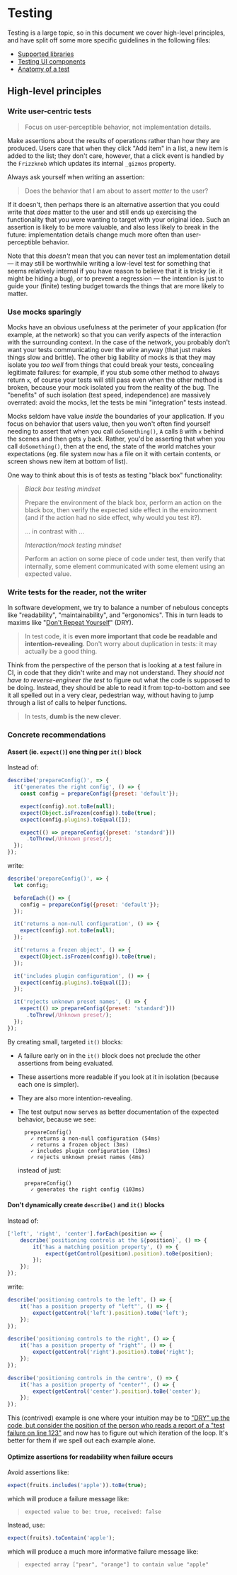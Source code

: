 # Testing

Testing is a large topic, so in this document we cover high-level principles, and have split off some more specific guidelines in the following files:

-   [Supported libraries](./supported_libraries.md)
-   [Testing UI components](./ui_components.md)
-   [Anatomy of a test](./anatomy.md)

## High-level principles

### Write user-centric tests

> Focus on user-perceptible behavior, not implementation details.

Make assertions about the results of operations rather than how they are produced. Users care that when they click "Add item" in a list, a new item is added to the list; they don't care, however, that a click event is handled by the `Frizzknob` which updates its internal `_gizmos` property.

Always ask yourself when writing an assertion:

> Does the behavior that I am about to assert _matter_ to the user?

If it doesn't, then perhaps there is an alternative assertion that you could write that _does_ matter to the user and still ends up exercising the functionality that you were wanting to target with your original idea. Such an assertion is likely to be more valuable, and also less likely to break in the future: implementation details change much more often than user-perceptible behavior.

Note that this _doesn't_ mean that you can never test an implementation detail — it may still be worthwhile writing a low-level test for something that seems relatively internal if you have reason to believe that it is tricky (ie. it might be hiding a bug), or to prevent a regression — the intention is just to guide your (finite) testing budget towards the things that are more likely to matter.

### Use mocks sparingly

Mocks have an obvious usefulness at the perimeter of your application (for example, at the network) so that you can verify aspects of the interaction with the surrounding context. In the case of the network, you probably don't want your tests communicating over the wire anyway (that just makes things slow and brittle). The other big liability of mocks is that they may isolate you _too well_ from things that could break your tests, concealing legitimate failures: for example, if you stub some other method to always return `x`, of course your tests will still pass even when the other method is broken, because your mock isolated you from the reality of the bug. The "benefits" of such isolation (test speed, independence) are massively overrated: avoid the mocks, let the tests be mini "integration" tests instead.

Mocks seldom have value _inside_ the boundaries of your application. If you focus on behavior that users value, then you won't often find yourself needing to assert that when you call `doSomething()`, `A` calls `B` with `x` behind the scenes and then gets `y` back. Rather, you'd be asserting that when you call `doSomething()`, then at the end, the state of the world matches your expectations (eg. file system now has a file on it with certain contents, or screen shows new item at bottom of list).

One way to think about this is of tests as testing "black box" functionality:

> _Black box testing mindset_
>
> Prepare the environment of the black box, perform an action on the black box, then verify the expected side effect in the environment (and if the action had no side effect, why would you test it?).
>
> ... in contrast with ...
>
> _Interaction/mock testing mindset_
>
> Perform an action on some piece of code under test, then verify that internally, some element communicated with some element using an expected value.

### Write tests for the reader, not the writer

In software development, we try to balance a number of nebulous concepts like "readability", "maintainability", and "ergonomics". This in turn leads to maxims like "[Don't Repeat Yourself](http://wiki.c2.com/?DontRepeatYourself)" (DRY).

> In test code, it is **even more important that code be readable and intention-revealing**. Don't worry about duplication in tests: it may actually be a good thing.

Think from the perspective of the person that is looking at a test failure in CI, in code that they didn't write and may not understand. They _should not have to reverse-engineer the test_ to figure out what the code is supposed to be doing. Instead, they should be able to read it from top-to-bottom and see it all spelled out in a very clear, pedestrian way, without having to jump through a list of calls to helper functions.

> In tests, **dumb is the new clever**.

### Concrete recommendations

#### Assert (ie. `expect()`) one thing per `it()` block

Instead of:

```javascript
describe('prepareConfig()', => {
  it('generates the right config', () => {
    const config = prepareConfig({preset: 'default'});

    expect(config).not.toBe(null);
    expect(Object.isFrozen(config)).toBe(true);
    expect(config.plugins).toEqual([]);

    expect(() => prepareConfig({preset: 'standard'}))
      .toThrow(/Unknown preset/);
  });
});
```

write:

```javascript
describe('prepareConfig()', => {
  let config;

  beforeEach(() => {
    config = prepareConfig({preset: 'default'});
  });

  it('returns a non-null configuration', () => {
    expect(config).not.toBe(null);
  });

  it('returns a frozen object', () => {
    expect(Object.isFrozen(config)).toBe(true);
  });

  it('includes plugin configuration', () => {
    expect(config.plugins).toEqual([]);
  });

  it('rejects unknown preset names', () => {
    expect(() => prepareConfig({preset: 'standard'}))
      .toThrow(/Unknown preset/);
  });
});
```

By creating small, targeted `it()` blocks:

-   A failure early on in the `it()` block does not preclude the other assertions from being evaluated.
-   These assertions more readable if you look at it in isolation (because each one is simpler).
-   They are also more intention-revealing.
-   The test output now serves as better documentation of the expected behavior, because we see:

    ```
      prepareConfig()
        ✓ returns a non-null configuration (54ms)
        ✓ returns a frozen object (3ms)
        ✓ includes plugin configuration (10ms)
        ✓ rejects unknown preset names (4ms)
    ```

    instead of just:

    ```
      prepareConfig()
        ✓ generates the right config (103ms)
    ```

#### Don't dynamically create `describe()` and `it()` blocks

Instead of:

```javascript
['left', 'right', 'center'].forEach(position => {
	describe(`positioning controls at the ${position}`, () => {
		it('has a matching position property', () => {
			expect(getControl(position).position).toBe(position);
		});
	});
});
```

write:

```javascript
describe('positioning controls to the left', () => {
	it('has a position property of "left"', () => {
		expect(getControl('left').position).toBe('left');
	});
});

describe('positioning controls to the right', () => {
	it('has a position property of "right"', () => {
		expect(getControl('right').position).toBe('right');
	});
});

describe('positioning controls in the centre', () => {
	it('has a position property of "center"', () => {
		expect(getControl('center').position).toBe('center');
	});
});
```

This (contrived) example is one where your intuition may be to ["DRY" up the code, but consider the position of the person who reads a report of a "test failure on line 123"](#write-tests-for-the-reader-not-the-writer) and now has to figure out which iteration of the loop. It's better for them if we spell out each example alone.

#### Optimize assertions for readability when failure occurs

Avoid assertions like:

```javascript
expect(fruits.includes('apple')).toBe(true);
```

which will produce a failure message like:

> `expected value to be: true, received: false`

Instead, use:

```javascript
expect(fruits).toContain('apple');
```

which will produce a much more informative failure message like:

> `expected array ["pear", "orange"] to contain value "apple"`
